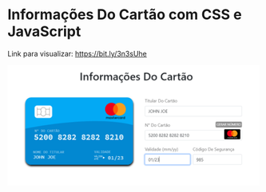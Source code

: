 # Informações Do Cartão com CSS e JavaScript
Link para visualizar: https://bit.ly/3n3sUhe

<a href="https://bit.ly/3n3sUhe" target="_blank">![alt text](assets/img/print.png)</a>
